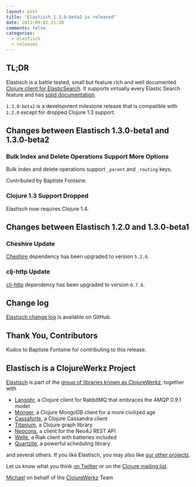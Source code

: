 ```yaml
---
layout: post
title: "Elastisch 1.3.0-beta2 is released"
date: 2013-09-02 21:20
comments: false
categories:
  - elastisch
  - releases
---
```




## TL;DR

Elastisch is a battle tested, small but feature rich and well documented [Clojure client for ElasticSearch](http://clojureelasticsearch.info).
It supports virtually every Elastic Search feature and has [solid documentation](http://clojureelasticsearch.info).

`1.3.0-beta2` is a development milestone release that is compatible with `1.2.0` except
for dropped Clojure 1.3 support.


## Changes between Elastisch 1.3.0-beta1 and 1.3.0-beta2

### Bulk Index and Delete Operations Support More Options

Bulk index and delete operations support `_parent` and `_routing`
keys.

Contributed by Baptiste Fontaine.

### Clojure 1.3 Support Dropped

Elastisch now requires Clojure 1.4.



## Changes between Elastisch 1.2.0 and 1.3.0-beta1

### Cheshire Update

[Cheshire](https://github.com/dakrone/cheshire/) dependency has been upgraded to version `5.2.0`.

### clj-http Update

[clj-http](https://github.com/dakrone/clj-http/) dependency has been upgraded to version `0.7.6`.


## Change log

[Elastisch change log](https://github.com/clojurewerkz/elastisch/blob/master/ChangeLog.md) is available on GitHub.


## Thank You, Contributors

Kudos to Baptiste Fontaine for contributing to this release.


## Elastisch is a ClojureWerkz Project

[Elastisch](http://clojureelasticsearch.info) is part of the [group of libraries known as ClojureWerkz](http://clojurewerkz.org), together with

 * [Langohr](http://clojurerabbitmq.info), a Clojure client for RabbitMQ that embraces the AMQP 0.9.1 model
 * [Monger](http://clojuremongodb.info), a Clojure MongoDB client for a more civilized age
 * [Cassaforte](http://clojurecassandra.info), a Clojure Cassandra client
 * [Titanium](http://titanium.clojurewerkz.org), a Clojure graph library
 * [Neocons](http://clojureneo4j.info), a client for the Neo4J REST API
 * [Welle](http://clojureriak.info), a Riak client with batteries included
 * [Quartzite](http://clojurequartz.info), a powerful scheduling library

and several others. If you like Elastisch, you may also like [our other projects](http://clojurewerkz.org).

Let us know what you think [on Twitter](http://twitter.com/clojurewerkz) or on the [Clojure mailing list](https://groups.google.com/group/clojure).


[Michael](http://twitter.com/michaelklishin) on behalf of the [ClojureWerkz](http://clojurewerkz.org) Team
